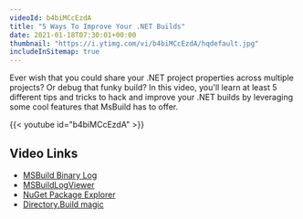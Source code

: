 ```yaml
---
videoId: b4biMCcEzdA
title: "5 Ways To Improve Your .NET Builds"
date: 2021-01-18T07:30:01+00:00
thumbnail: "https://i.ytimg.com/vi/b4biMCcEzdA/hqdefault.jpg"
includeInSitemap: true
---
```


Ever wish that you could share your .NET project properties across multiple projects? Or debug that funky build? In this video, you'll learn at least 5 different tips and tricks to hack and improve your .NET builds by leveraging some cool features that MsBuild has to offer.

<!--more-->

{{< youtube id="b4biMCcEzdA" >}}

## Video Links

- [MSBuild Binary Log](https://github.com/dotnet/msbuild/blob/master/documentation/wiki/Binary-Log.md)
- [MSBuildLogViewer](https://msbuildlog.com/)
- [NuGet Package Explorer](https://github.com/NuGetPackageExplorer/NuGetPackageExplorer)
- [Directory.Build magic](https://docs.microsoft.com/en-us/visualstudio/msbuild/customize-your-build?view=vs-2019)
